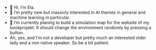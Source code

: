 - 👋 Hi, I’m Ela.
- 👀 I’m pretty new but massivly interested in AI themes in general and machine learning in particular.
- 🌱 I’m currently planing to build a simulation map for the website of my bookprojekt. It should change the environment randomly by pressing a button.
- Ah, yes, and I'm not a developer but pretty much an interested older lady and a non native speaker. So be a bit patient. 


<!---
dklei69/dklei69 is a ✨ special ✨ repository because its `README.md` (this file) appears on your GitHub profile.
You can click the Preview link to take a look at your changes.
--->
